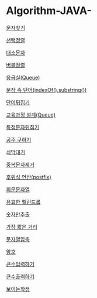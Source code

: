 # Algorithm-JAVA-

[문자찾기](https://github.com/ultramancode/Algorithm-JAVA-/blob/main/%EB%AC%B8%EC%9E%90%20%EC%B0%BE%EA%B8%B0.md) 

[선택정렬](https://github.com/ultramancode/Algorithm-JAVA-/blob/main/%EC%84%A0%ED%83%9D%EC%A0%95%EB%A0%AC.md)

[대소문자](https://github.com/ultramancode/Algorithm-JAVA-/blob/main/%EB%8C%80%EC%86%8C%EB%AC%B8%EC%9E%90.md)

[버블정렬](https://github.com/ultramancode/Algorithm-JAVA-/blob/main/%EB%B2%84%EB%B8%94%EC%A0%95%EB%A0%AC.md)

[응급실(Queue)](https://github.com/ultramancode/Algorithm-JAVA-/blob/main/%EC%9D%91%EA%B8%89%EC%8B%A4(Queue).md)

[문장 속 단어(indexOf(),substring())](https://github.com/ultramancode/Algorithm-JAVA-/blob/main/%EB%AC%B8%EC%9E%A5%20%EC%86%8D%20%EB%8B%A8%EC%96%B4(indexOf()%2Csubstring()).md)

[단어뒤집기](https://github.com/ultramancode/Algorithm-JAVA-/blob/main/%EB%8B%A8%EC%96%B4%EB%92%A4%EC%A7%91%EA%B8%B0.md)

[교육과정 설계(Queue)](https://github.com/ultramancode/Algorithm-JAVA-/blob/main/%EA%B5%90%EC%9C%A1%EA%B3%BC%EC%A0%95%20%EC%84%A4%EA%B3%84(Queue).md)

[특정문자뒤집기](https://github.com/ultramancode/Algorithm-JAVA-/commit/78357281e641e5eef205b35c1f9a988d430ebcb4)

[공주 구하기](https://github.com/ultramancode/Algorithm-JAVA-/commit/8f1140680b514af7da955e604a4ba90673564c41)

[쇠막대기](https://github.com/ultramancode/Algorithm-JAVA-/blob/main/%EC%87%A0%EB%A7%89%EB%8C%80%EA%B8%B0(Stack).md)

[중복문자제거](https://github.com/ultramancode/Algorithm-JAVA-/blob/main/%EC%A4%91%EB%B3%B5%EB%AC%B8%EC%9E%90%EC%A0%9C%EA%B1%B0.md)

[후위식 연산(postfix)](https://github.com/ultramancode/Algorithm-JAVA-/blob/main/%ED%9B%84%EC%9C%84%EC%8B%9D%20%EC%97%B0%EC%82%B0(postfix).md)

[회문문자열](https://github.com/ultramancode/Algorithm-JAVA-/blob/main/%ED%9A%8C%EB%AC%B8%EB%AC%B8%EC%9E%90%EC%97%B4.md)

[유효한 펠린드롬](https://github.com/ultramancode/Algorithm-JAVA-/blob/main/%EC%9C%A0%ED%9A%A8%ED%95%9C%20%ED%8C%B0%EB%A6%B0%EB%93%9C%EB%A1%AC.md)

[숫자만추출](https://github.com/ultramancode/Algorithm-JAVA-/blob/main/%EC%88%AB%EC%9E%90%EB%A7%8C%EC%B6%94%EC%B6%9C.md)

[가장 짧은 거리](https://github.com/ultramancode/Algorithm-JAVA-/blob/main/%EA%B0%80%EC%9E%A5%EC%A7%A7%EC%9D%80%EB%AC%B8%EC%9E%90%EA%B1%B0%EB%A6%AC.md)

[문자열압축](https://github.com/ultramancode/Algorithm-JAVA-/blob/main/%EB%AC%B8%EC%9E%90%EC%97%B4%EC%95%95%EC%B6%95.md)

[암호](https://github.com/ultramancode/Algorithm-JAVA-/blob/main/%EC%95%94%ED%98%B8.md)

[큰수입력하기](https://github.com/ultramancode/Algorithm-JAVA-/blob/main/%ED%81%B0%EC%88%98%EC%9E%85%EB%A0%A5%ED%95%98%EA%B8%B0.md)

[큰수출력하기](https://github.com/ultramancode/Algorithm-JAVA-/blob/main/%ED%81%B0%EC%88%98%EC%B6%9C%EB%A0%A5%ED%95%98%EA%B8%B0.md)

[보이는학생](https://github.com/ultramancode/Algorithm-JAVA-/blob/main/%EB%B3%B4%EC%9D%B4%EB%8A%94%ED%95%99%EC%83%9D.md)
